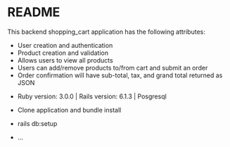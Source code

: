 # README

This backend shopping_cart application has the following attributes:
- User creation and authentication
- Product creation and validation
- Allows users to view all products
- Users can add/remove products to/from cart and submit an order
- Order confirmation will have sub-total, tax, and grand total returned as JSON

* Ruby version: 3.0.0 | Rails version: 6.1.3 | Posgresql
* Clone application and bundle install
* rails db:setup


* ...
